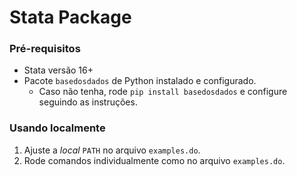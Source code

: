 
# Stata Package

### Pré-requisitos

* Stata versão 16+
* Pacote `basedosdados` de Python instalado e configurado.
	* Caso não tenha, rode `pip install basedosdados` e configure seguindo as instruções.

### Usando localmente

1. Ajuste a _local_ `PATH` no arquivo `examples.do`.
2. Rode comandos individualmente como no arquivo `examples.do`.

